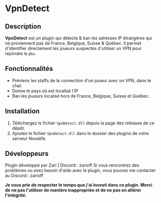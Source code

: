 # VpnDetect

## Description
**VpnDetect** est un plugin qui détecte & ban les adresses IP étrangères qui ne proviennent pas de France, Belgique, Suisse & Québec. Il permet d'identifier directement les joueurs suspectés d'utiliser un VPN pour rejoindre le jeu.

## Fonctionnalités

- Préviens les staffs de la connection d'un joueur avec un VPN, dans le chat.
- Donne le pays où est localisé l'IP
- Ban les joueurs localisé hors de France, Belgique, Suisse et Québec.

## Installation

1. Téléchargez le fichier `VpnDetect.dll` depuis la page des releases de ce dépôt. 
2. Ajoutez le fichier `VpnDetect.dll` dans le dossier des plugins de votre serveur Novalife.


## Développeurs
Plugin développé par Zari | Discord : zarioff
Si vous rencontrez des problèmes ou avez besoin d'aide avec le plugin, vous pouvez me contacter au Discord : zarioff

**Je vous prie de respecter le temps que j'ai investi dans ce plugin. Merci de ne pas l'utiliser de manière inappropriée et de ne pas en altérer l'intégrité.**
